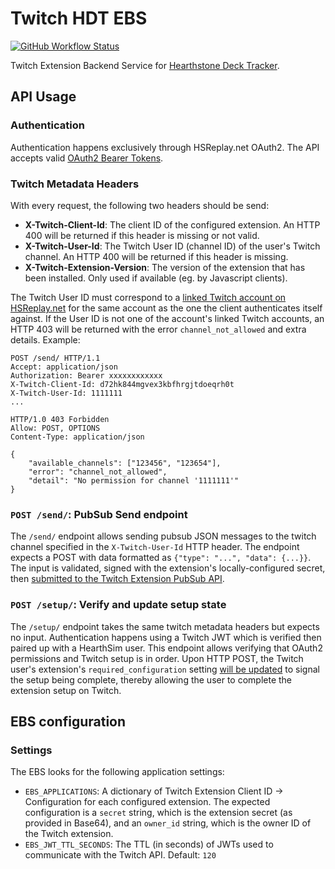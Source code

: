# Twitch HDT EBS
[![GitHub Workflow Status](https://img.shields.io/github/workflow/status/hearthsim/hdt-twitch-ebs/Continuous%20Integration)](https://github.com/HearthSim/hdt-twitch-ebs/actions/workflows/ci.yml)

Twitch Extension Backend Service for [Hearthstone Deck Tracker](https://hsdecktracker.net).


## API Usage

### Authentication

Authentication happens exclusively through HSReplay.net OAuth2.
The API accepts valid [OAuth2 Bearer Tokens](https://github.com/HearthSim/HSReplay.net/wiki/OAuth2-API-docs).

### Twitch Metadata Headers

With every request, the following two headers should be send:

* **X-Twitch-Client-Id**: The client ID of the configured extension.
  An HTTP 400 will be returned if this header is missing or not valid.
* **X-Twitch-User-Id**: The Twitch User ID (channel ID) of the user's Twitch channel.
  An HTTP 400 will be returned if this header is missing.
* **X-Twitch-Extension-Version**: The version of the extension that has been installed.
  Only used if available (eg. by Javascript clients).

The Twitch User ID must correspond to a [linked Twitch account on HSReplay.net](https://hsreplay.net/account/social/connections/)
for the same account as the one the client authenticates itself against.
If the User ID is not one of the account's linked Twitch accounts, an HTTP 403
will be returned with the error `channel_not_allowed` and extra details.
Example:

```
POST /send/ HTTP/1.1
Accept: application/json
Authorization: Bearer xxxxxxxxxxxx
X-Twitch-Client-Id: d72hk844mgvex3kbfhrgjtdoeqrh0t
X-Twitch-User-Id: 1111111
...

HTTP/1.0 403 Forbidden
Allow: POST, OPTIONS
Content-Type: application/json

{
    "available_channels": ["123456", "123654"],
    "error": "channel_not_allowed",
    "detail": "No permission for channel '1111111'"
}
```


### `POST /send/`: PubSub Send endpoint

The `/send/` endpoint allows sending pubsub JSON messages to the twitch channel specified in the `X-Twitch-User-Id` HTTP header.
The endpoint expects a POST with data formatted as `{"type": "...", "data": {...}}`.
The input is validated, signed with the extension's locally-configured secret, then
[submitted to the Twitch Extension PubSub API](https://dev.twitch.tv/docs/extensions/reference#send-extension-pubsub-message).


### `POST /setup/`: Verify and update setup state

The `/setup/` endpoint takes the same twitch metadata headers but expects no input.
Authentication happens using a Twitch JWT which is verified then paired up with a HearthSim user.
This endpoint allows verifying that OAuth2 permissions and Twitch setup is in order. Upon HTTP POST,
the Twitch user's extension's `required_configuration` setting
[will be updated](https://dev.twitch.tv/docs/extensions/reference#set-extension-required-configuration)
to signal the setup being complete, thereby allowing the user to complete the extension setup on Twitch.


## EBS configuration

### Settings

The EBS looks for the following application settings:

* `EBS_APPLICATIONS`: A dictionary of Twitch Extension Client ID -> Configuration for each configured extension.
  The expected configuration is a `secret` string, which is the extension secret (as provided in Base64), and an
  `owner_id` string, which is the owner ID of the Twitch extension.
* `EBS_JWT_TTL_SECONDS`: The TTL (in seconds) of JWTs used to communicate with the Twitch API. Default: `120`
